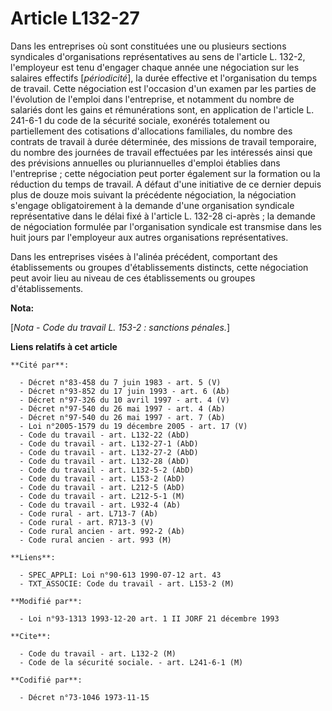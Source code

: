 # Article L132-27

Dans les entreprises où sont constituées une ou plusieurs sections syndicales d'organisations représentatives au sens de
l'article L. 132-2, l'employeur est tenu d'engager chaque année une négociation sur les salaires effectifs [*périodicité*],
la durée effective et l'organisation du temps de travail. Cette négociation est l'occasion d'un examen par les parties de
l'évolution de l'emploi dans l'entreprise, et notamment du nombre de salariés dont les gains et rémunérations sont, en
application de l'article L. 241-6-1 du code de la sécurité sociale, exonérés totalement ou partiellement des cotisations
d'allocations familiales, du nombre des contrats de travail à durée déterminée, des missions de travail temporaire, du nombre
des journées de travail effectuées par les intéressés ainsi que des prévisions annuelles ou pluriannuelles d'emploi établies
dans l'entreprise ; cette négociation peut porter également sur la formation ou la réduction du temps de travail. A défaut
d'une initiative de ce dernier depuis plus de douze mois suivant la précédente négociation, la négociation s'engage
obligatoirement à la demande d'une organisation syndicale représentative dans le délai fixé à l'article L. 132-28 ci-après ;
la demande de négociation formulée par l'organisation syndicale est transmise dans les huit jours par l'employeur aux autres
organisations représentatives.

Dans les entreprises visées à l'alinéa précédent, comportant des établissements ou groupes d'établissements distincts, cette
négociation peut avoir lieu au niveau de ces établissements ou groupes d'établissements.

**Nota:**

[*Nota - Code du travail L. 153-2 : sanctions pénales.*]

**Liens relatifs à cet article**

	**Cité par**:

	  - Décret n°83-458 du 7 juin 1983 - art. 5 (V)
	  - Décret n°93-852 du 17 juin 1993 - art. 6 (Ab)
	  - Décret n°97-326 du 10 avril 1997 - art. 4 (V)
	  - Décret n°97-540 du 26 mai 1997 - art. 4 (Ab)
	  - Décret n°97-540 du 26 mai 1997 - art. 7 (Ab)
	  - Loi n°2005-1579 du 19 décembre 2005 - art. 17 (V)
	  - Code du travail - art. L132-22 (AbD)
	  - Code du travail - art. L132-27-1 (AbD)
	  - Code du travail - art. L132-27-2 (AbD)
	  - Code du travail - art. L132-28 (AbD)
	  - Code du travail - art. L132-5-2 (AbD)
	  - Code du travail - art. L153-2 (AbD)
	  - Code du travail - art. L212-5 (AbD)
	  - Code du travail - art. L212-5-1 (M)
	  - Code du travail - art. L932-4 (Ab)
	  - Code rural - art. L713-7 (Ab)
	  - Code rural - art. R713-3 (V)
	  - Code rural ancien - art. 992-2 (Ab)
	  - Code rural ancien - art. 993 (M)

	**Liens**:

	  - SPEC_APPLI: Loi n°90-613 1990-07-12 art. 43
	  - TXT_ASSOCIE: Code du travail - art. L153-2 (M)

	**Modifié par**:

	  - Loi n°93-1313 1993-12-20 art. 1 II JORF 21 décembre 1993

	**Cite**:

	  - Code du travail - art. L132-2 (M)
	  - Code de la sécurité sociale. - art. L241-6-1 (M)

	**Codifié par**:

	  - Décret n°73-1046 1973-11-15
